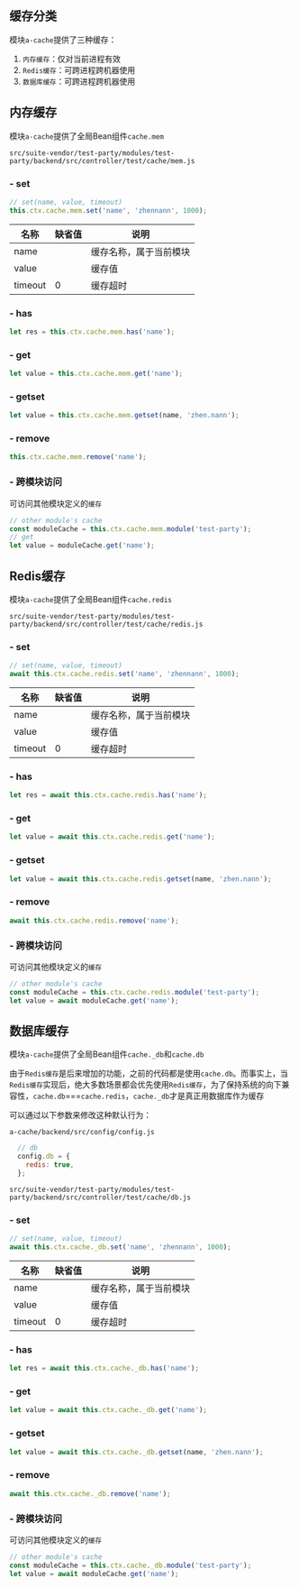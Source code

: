 ## 缓存分类

模块`a-cache`提供了三种缓存：

1. `内存缓存`：仅对当前进程有效
2. `Redis缓存`：可跨进程跨机器使用
3. `数据库缓存`：可跨进程跨机器使用

## 内存缓存

模块`a-cache`提供了全局Bean组件`cache.mem`

`src/suite-vendor/test-party/modules/test-party/backend/src/controller/test/cache/mem.js`

### - set

```javascript
// set(name, value, timeout)
this.ctx.cache.mem.set('name', 'zhennann', 1000);
```

|名称|缺省值|说明|
|--|--|--|
|name||缓存名称，属于当前模块|
|value||缓存值|
|timeout|0|缓存超时|

### - has

```javascript
let res = this.ctx.cache.mem.has('name');
```

### - get

```javascript
let value = this.ctx.cache.mem.get('name');
```

### - getset

```javascript
let value = this.ctx.cache.mem.getset(name, 'zhen.nann');
```

### - remove

```javascript
this.ctx.cache.mem.remove('name');
```

### - 跨模块访问

可访问其他模块定义的`缓存`

```javascript
// other module's cache
const moduleCache = this.ctx.cache.mem.module('test-party');
// get
let value = moduleCache.get('name');
```

## Redis缓存

模块`a-cache`提供了全局Bean组件`cache.redis`

`src/suite-vendor/test-party/modules/test-party/backend/src/controller/test/cache/redis.js`

### - set

```javascript
// set(name, value, timeout)
await this.ctx.cache.redis.set('name', 'zhennann', 1000);
```

|名称|缺省值|说明|
|--|--|--|
|name||缓存名称，属于当前模块|
|value||缓存值|
|timeout|0|缓存超时|

### - has

```javascript
let res = await this.ctx.cache.redis.has('name');
```

### - get

```javascript
let value = await this.ctx.cache.redis.get('name');
```

### - getset

```javascript
let value = await this.ctx.cache.redis.getset(name, 'zhen.nann');
```

### - remove

```javascript
await this.ctx.cache.redis.remove('name');
```

### - 跨模块访问

可访问其他模块定义的`缓存`

```javascript
// other module's cache
const moduleCache = this.ctx.cache.redis.module('test-party');
let value = await moduleCache.get('name');
```

## 数据库缓存

模块`a-cache`提供了全局Bean组件`cache._db`和`cache.db`

由于`Redis缓存`是后来增加的功能，之前的代码都是使用`cache.db`。而事实上，当`Redis缓存`实现后，绝大多数场景都会优先使用`Redis缓存`，为了保持系统的向下兼容性，`cache.db`===`cache.redis`，`cache._db`才是真正用数据库作为缓存

可以通过以下参数来修改这种默认行为：

`a-cache/backend/src/config/config.js`

``` javascript
  // db
  config.db = {
    redis: true,
  };
```

`src/suite-vendor/test-party/modules/test-party/backend/src/controller/test/cache/db.js`

### - set

```javascript
// set(name, value, timeout)
await this.ctx.cache._db.set('name', 'zhennann', 1000);
```

|名称|缺省值|说明|
|--|--|--|
|name||缓存名称，属于当前模块|
|value||缓存值|
|timeout|0|缓存超时|

### - has

```javascript
let res = await this.ctx.cache._db.has('name');
```

### - get

```javascript
let value = await this.ctx.cache._db.get('name');
```

### - getset

```javascript
let value = await this.ctx.cache._db.getset(name, 'zhen.nann');
```

### - remove

```javascript
await this.ctx.cache._db.remove('name');
```

### - 跨模块访问

可访问其他模块定义的`缓存`

```javascript
// other module's cache
const moduleCache = this.ctx.cache._db.module('test-party');
let value = await moduleCache.get('name');
```
